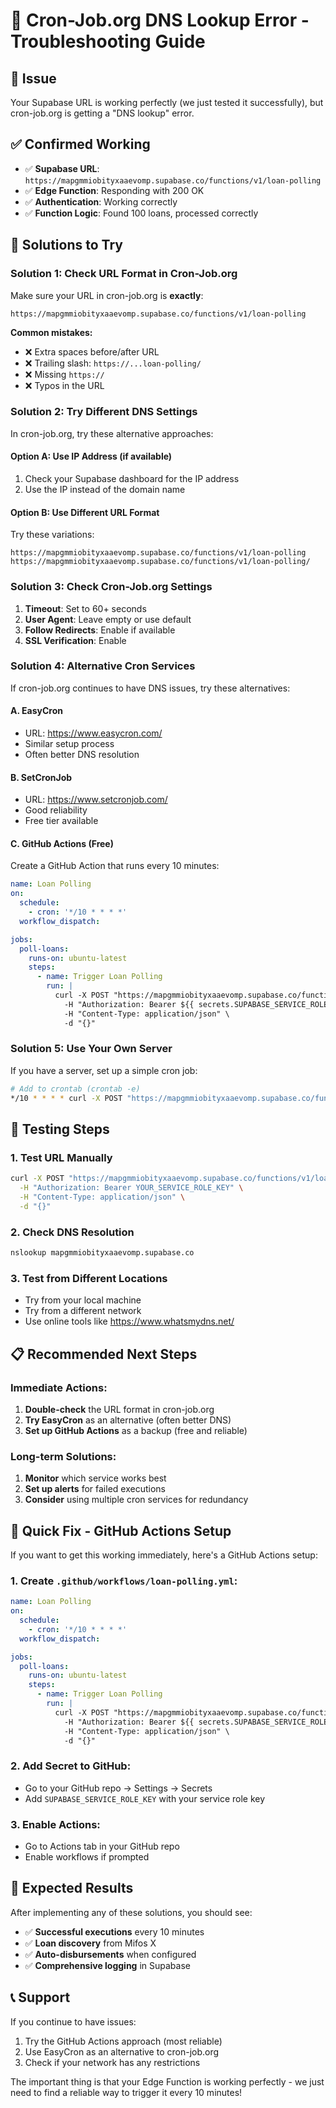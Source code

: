# 🔧 Cron-Job.org DNS Lookup Error - Troubleshooting Guide

## 🎯 Issue
Your Supabase URL is working perfectly (we just tested it successfully), but cron-job.org is getting a "DNS lookup" error.

## ✅ Confirmed Working
- ✅ **Supabase URL**: `https://mapgmmiobityxaaevomp.supabase.co/functions/v1/loan-polling`
- ✅ **Edge Function**: Responding with 200 OK
- ✅ **Authentication**: Working correctly
- ✅ **Function Logic**: Found 100 loans, processed correctly

## 🔧 Solutions to Try

### Solution 1: Check URL Format in Cron-Job.org
Make sure your URL in cron-job.org is **exactly**:
```
https://mapgmmiobityxaaevomp.supabase.co/functions/v1/loan-polling
```

**Common mistakes:**
- ❌ Extra spaces before/after URL
- ❌ Trailing slash: `https://...loan-polling/`
- ❌ Missing `https://`
- ❌ Typos in the URL

### Solution 2: Try Different DNS Settings
In cron-job.org, try these alternative approaches:

#### Option A: Use IP Address (if available)
1. Check your Supabase dashboard for the IP address
2. Use the IP instead of the domain name

#### Option B: Use Different URL Format
Try these variations:
```
https://mapgmmiobityxaaevomp.supabase.co/functions/v1/loan-polling
https://mapgmmiobityxaaevomp.supabase.co/functions/v1/loan-polling/
```

### Solution 3: Check Cron-Job.org Settings
1. **Timeout**: Set to 60+ seconds
2. **User Agent**: Leave empty or use default
3. **Follow Redirects**: Enable if available
4. **SSL Verification**: Enable

### Solution 4: Alternative Cron Services
If cron-job.org continues to have DNS issues, try these alternatives:

#### A. EasyCron
- URL: https://www.easycron.com/
- Similar setup process
- Often better DNS resolution

#### B. SetCronJob
- URL: https://www.setcronjob.com/
- Good reliability
- Free tier available

#### C. GitHub Actions (Free)
Create a GitHub Action that runs every 10 minutes:
```yaml
name: Loan Polling
on:
  schedule:
    - cron: '*/10 * * * *'
  workflow_dispatch:

jobs:
  poll-loans:
    runs-on: ubuntu-latest
    steps:
      - name: Trigger Loan Polling
        run: |
          curl -X POST "https://mapgmmiobityxaaevomp.supabase.co/functions/v1/loan-polling" \
            -H "Authorization: Bearer ${{ secrets.SUPABASE_SERVICE_ROLE_KEY }}" \
            -H "Content-Type: application/json" \
            -d "{}"
```

### Solution 5: Use Your Own Server
If you have a server, set up a simple cron job:
```bash
# Add to crontab (crontab -e)
*/10 * * * * curl -X POST "https://mapgmmiobityxaaevomp.supabase.co/functions/v1/loan-polling" -H "Authorization: Bearer YOUR_SERVICE_ROLE_KEY" -H "Content-Type: application/json" -d "{}"
```

## 🧪 Testing Steps

### 1. Test URL Manually
```bash
curl -X POST "https://mapgmmiobityxaaevomp.supabase.co/functions/v1/loan-polling" \
  -H "Authorization: Bearer YOUR_SERVICE_ROLE_KEY" \
  -H "Content-Type: application/json" \
  -d "{}"
```

### 2. Check DNS Resolution
```bash
nslookup mapgmmiobityxaaevomp.supabase.co
```

### 3. Test from Different Locations
- Try from your local machine
- Try from a different network
- Use online tools like https://www.whatsmydns.net/

## 📋 Recommended Next Steps

### Immediate Actions:
1. **Double-check** the URL format in cron-job.org
2. **Try EasyCron** as an alternative (often better DNS)
3. **Set up GitHub Actions** as a backup (free and reliable)

### Long-term Solutions:
1. **Monitor** which service works best
2. **Set up alerts** for failed executions
3. **Consider** using multiple cron services for redundancy

## 🎯 Quick Fix - GitHub Actions Setup

If you want to get this working immediately, here's a GitHub Actions setup:

### 1. Create `.github/workflows/loan-polling.yml`:
```yaml
name: Loan Polling
on:
  schedule:
    - cron: '*/10 * * * *'
  workflow_dispatch:

jobs:
  poll-loans:
    runs-on: ubuntu-latest
    steps:
      - name: Trigger Loan Polling
        run: |
          curl -X POST "https://mapgmmiobityxaaevomp.supabase.co/functions/v1/loan-polling" \
            -H "Authorization: Bearer ${{ secrets.SUPABASE_SERVICE_ROLE_KEY }}" \
            -H "Content-Type: application/json" \
            -d "{}"
```

### 2. Add Secret to GitHub:
- Go to your GitHub repo → Settings → Secrets
- Add `SUPABASE_SERVICE_ROLE_KEY` with your service role key

### 3. Enable Actions:
- Go to Actions tab in your GitHub repo
- Enable workflows if prompted

## 🎉 Expected Results

After implementing any of these solutions, you should see:
- ✅ **Successful executions** every 10 minutes
- ✅ **Loan discovery** from Mifos X
- ✅ **Auto-disbursements** when configured
- ✅ **Comprehensive logging** in Supabase

## 📞 Support

If you continue to have issues:
1. Try the GitHub Actions approach (most reliable)
2. Use EasyCron as an alternative to cron-job.org
3. Check if your network has any restrictions

The important thing is that your Edge Function is working perfectly - we just need to find a reliable way to trigger it every 10 minutes!








